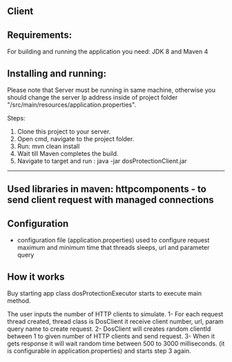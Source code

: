 Client
-------------------------------------------------------------------
##  Requirements:
For building and running the application you need:
JDK 8 and Maven 4

## Installing and running:

Please note that Server must be running in same machine, otherwise you should change the server Ip address inside of project folder "/src/main/resources/application.properties".

Steps:
1. Clone this project to your server. 
2. Open cmd, navigate to the project folder.
3. Run: mvn clean install
4. Wait till Maven completes the build.
5. Navigate to target and run : java -jar dosProtectionClient.jar

--------------------------------------------
Used libraries in maven: 
httpcomponents - to send client request with managed connections
---------------------------------------------------
## Configuration
- configuration file (application.properties) used to configure request maximum and minimum time that threads sleeps, url and parameter query
## How it works

Buy starting app class dosProtectionExecutor starts to execute main method.

The user inputs the number of HTTP clients to simulate. 
1- For each request thread created, thread class is DosClient it  receive client number, url, param query name to create request. 
2- DosClient will creates random  clientId between 1 to given number of HTTP clients and send request.
3- When it gets response it will wait random time between 500 to 3000 milliseconds.
(it is configurable in application.properties) and starts step 3 again.

